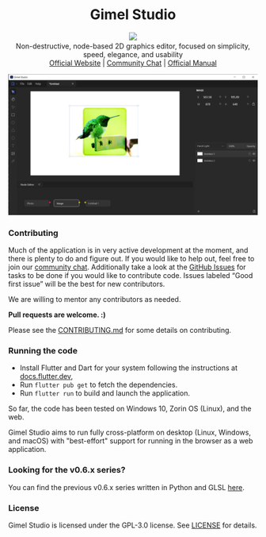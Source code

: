 <h1 align="center">Gimel Studio</h1>

<p align="center">
  <img href="https://github.com/GimelStudio/GimelStudio/blob/master/LICENSE" src="https://img.shields.io/badge/License-GPL3.0-green.svg" />
  <br/>
  Non-destructive, node-based 2D graphics editor, focused on simplicity, speed, elegance, and usability<br/>
  <a href="https://gimelstudio.github.io">Official Website</a> | <a href="https://gimelstudio.zulipchat.com/join/sif32f3gjpnikveonzgc7zhw/">Community Chat</a> | <a href="https://gimelstudio.readthedocs.io/en/latest/">Official Manual</a>
</p>


!["Gimel Studio"](/assets/banner/gimel-studio.jpg "Gimel Studio")


### Contributing

Much of the application is in very active development at the moment, and there is plenty to do and figure out. If you would like to help out, feel free to join our [community chat](https://gimelstudio.zulipchat.com/join/sif32f3gjpnikveonzgc7zhw/). Additionally take a look at the [GitHub Issues](https://github.com/GimelStudio/GimelStudio/issues) for tasks to be done if you would like to contribute code. Issues labeled “Good first issue” will be the best for new contributors. 

We are willing to mentor any contributors as needed.

**Pull requests are welcome. :)**

Please see the [CONTRIBUTING.md](CONTRIBUTING.md) for some details on contributing.


### Running the code

- Install Flutter and Dart for your system following the instructions at [docs.flutter.dev](https://docs.flutter.dev/get-started/install),
- Run ``flutter pub get`` to fetch the dependencies.
- Run ``flutter run`` to build and launch the application.

So far, the code has been tested on Windows 10, Zorin OS (Linux), and the web.

Gimel Studio aims to run fully cross-platform on desktop (Linux, Windows, and macOS) with "best-effort" support for running in the browser as a web application.


### Looking for the v0.6.x series?

You can find the previous v0.6.x series written in Python and GLSL [here](https://github.com/GimelStudio/GimelStudio/tree/v0.6.x-series).


### License

Gimel Studio is licensed under the GPL-3.0 license. See [LICENSE](/LICENSE) for details.